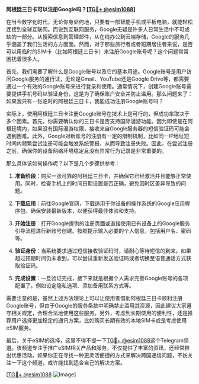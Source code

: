 **阿根廷三日卡可以注册Google吗？[[TG💪+ @esim1088](https://t.me/s/esim1088)]**

在当今数字化时代，无论你身处何地，只要有一部智能手机或平板电脑，就能轻松连接到全球互联网。而说到互联网服务，Google无疑是许多人日常生活中不可或缺的一部分。从搜索信息到管理邮件，从在线办公到云端存储，Google的服务几乎涵盖了我们生活的方方面面。然而，对于那些旅行者或者短期居住者来说，是否可以用临时的SIM卡（比如阿根廷三日卡）来注册Google账号呢？这个问题常常困扰着很多人。

首先，我们需要了解什么是Google账号以及它的基本用途。Google账号是用户访问Google服务的通行证，无论是Gmail、YouTube还是Google Drive等，都需要通过一个有效的Google账号来进行登录和使用。通常情况下，创建Google账号需要提供手机号码以验证身份，这是为了确保账户安全并防止滥用。那么问题来了：如果我只有一张临时的阿根廷三日卡，我能成功注册Google账号吗？

实际上，使用阿根廷三日卡注册Google账号在技术上是可行的，但成功率取决于多个因素。首先，你需要确认你的三日卡是否支持国际漫游功能。因为即使是在阿根廷境内，如果没有国际漫游权限，接收来自Google服务器的短信验证码可能会遇到困难。此外，Google对新账号的注册有一定的限制机制，比如同一IP地址短时间内频繁尝试注册可能会触发系统警报，从而导致注册失败。因此，在尝试注册之前，确保你的设备网络环境稳定且没有异常行为记录是非常重要的。

那么具体该如何操作呢？以下是几个步骤供参考：

1. **准备阶段**：购买一张可靠的阿根廷三日卡，并确保它已经激活并且能够正常使用。同时，检查手机上的时间日期设置是否正确，避免因时区差异导致的问题。
   
2. **下载应用**：前往Google官网，下载适用于你设备的操作系统的Google应用程序包。确保安装最新版本，以便获得最佳体验和支持。

3. **开始注册**：打开Google提供的注册页面或直接使用已有设备上的Google服务引导流程进行新账号创建。按照提示输入必要的个人信息，包括用户名、密码等。

4. **验证身份**：当系统要求通过短信接收验证码时，请耐心等待短信的到来。如果超过预期时间仍未收到，可以尝试重新发送验证码或者切换至语音通话方式获取验证码。

5. **完成设置**：一旦验证完成，接下来就是根据个人需求完善Google账号的各项配置了。例如设定隐私选项、添加备用联系方式等。

需要注意的是，虽然上述方法理论上可以让使用者借助阿根廷三日卡顺利注册Google账号，但由于Google的服务条款中明确禁止滥用其资源，因此建议大家遵守相关规定，合理合法地使用这些服务。另外，考虑到长期使用的便利性，还是推荐用户选择更加稳定的通讯方案，比如购买长期有效的本地SIM卡或是考虑使用eSIM服务。

最后，关于eSIM的选择，这里不得不提一下[TG💪+ @esim1088](https://t.me/s/esim1088)这个Telegram频道。该频道专注于推广eSIM相关产品和服务，不仅提供了丰富的资讯，还经常推出优惠活动。如果你正在寻找一种更灵活便捷的方式来解决跨国通信问题，不妨关注一下这个频道，或许能找到适合自己的解决方案。

[[TG💪+ @esim1088](https://t.me/s/esim1088) ![Image](https://i.postimg.cc/4NQfJmqS/Snipaste-2025-05-13-00-14-12.png)]